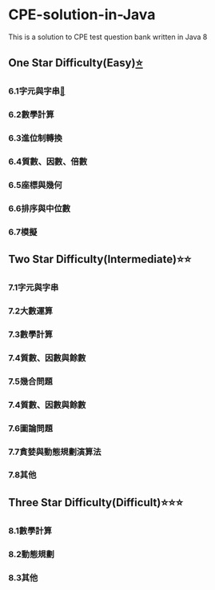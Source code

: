 # CPE-solution-in-Java
This is a solution to CPE test question bank written in Java 8

## One Star Difficulty(Easy)[⭐️][6.0]
### 6.1字元與字串[🔗][6.1]
### 6.2數學計算
### 6.3進位制轉換
### 6.4質數、因數、倍數
### 6.5座標與幾何
### 6.6排序與中位數
### 6.7模擬

[6.0]:https://github.com/hankshyu/CPE-solution-in-Java/tree/main/Chapter%206-OneStar(Easy)
[6.1]:https://github.com/hankshyu/CPE-solution-in-Java/tree/main/Chapter%206-OneStar(Easy)/6.1字元與字串



## Two Star Difficulty(Intermediate)⭐️⭐️
### 7.1字元與字串
### 7.2大數運算
### 7.3數學計算
### 7.4質數、因數與餘數
### 7.5幾合問題
### 7.4質數、因數與餘數
### 7.6圖論問題
### 7.7貪婪與動態規劃演算法
### 7.8其他
## Three Star Difficulty(Difficult)⭐️⭐️⭐️
### 8.1數學計算
### 8.2動態規劃
### 8.3其他
